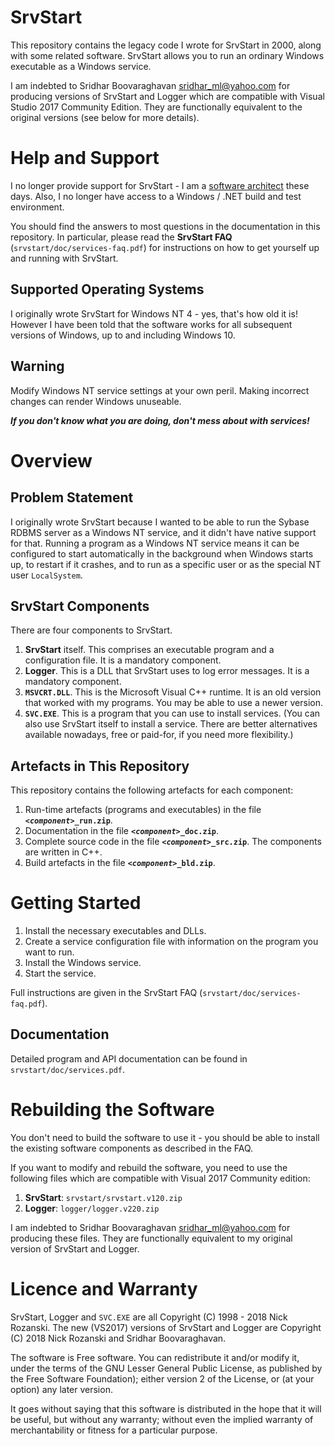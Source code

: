 # SrvStart
This repository contains the legacy code I wrote for SrvStart in 2000, along with some related software.
SrvStart allows you to run an ordinary Windows executable as a Windows service.

I am indebted to Sridhar Boovaraghavan <sridhar_ml@yahoo.com> for producing versions of SrvStart
and Logger which are compatible with Visual Studio 2017 Community Edition. They are functionally equivalent to
the original versions (see below for more details).

# Help and Support
I no longer provide support for SrvStart -
I am a [software architect](https://www.viewpoints-and-perspectives.info) these days.
Also, I no longer have access to a Windows / .NET build and test environment.

You should find the answers to most questions in the documentation in this repository.
In particular, please read the **SrvStart FAQ** (`srvstart/doc/services-faq.pdf`) for instructions on how to get yourself up and running with SrvStart.

## Supported Operating Systems
I originally wrote SrvStart for Windows NT 4 - yes, that's how old it is!
However I have been told that the software works for all subsequent versions of Windows,
up to and including Windows 10.

## Warning
Modify Windows NT service settings at your own peril. Making incorrect changes can render Windows unuseable.

**_If you don't know what you are doing, don't mess about with services!_**

# Overview

## Problem Statement
I originally wrote SrvStart because I wanted to be able to run the Sybase RDBMS server as a Windows NT service,
and it didn't have native support for that.
Running a program as a Windows NT service means it can be configured to start automatically in the background when Windows starts up,
to restart if it crashes, and to run as a specific user or as the special NT user `LocalSystem`.

## SrvStart Components
There are four components to SrvStart.

1. **SrvStart** itself. This comprises an executable program and a configuration file.
   It is a mandatory component.
1. **Logger**. This is a DLL that SrvStart uses to log error messages.
   It is a mandatory component.
1. **`MSVCRT.DLL`**. This is the Microsoft Visual C++ runtime.
   It is an old version that worked with my programs.
   You may be able to use a newer version.
1. **`SVC.EXE`**. This is a program that you can use to install services.
   (You can also use SrvStart itself to install a service.
   There are better alternatives available nowadays, free or paid-for, if you need more flexibility.)

## Artefacts in This Repository
This repository contains the following artefacts for each component:

1. Run-time artefacts (programs and executables) in the file **_`<component>`_`_run.zip`**.
1. Documentation in the file **_`<component>`_`_doc.zip`**.
1. Complete source code in the file **_`<component>`_`_src.zip`**. The components are written in C++.
1. Build artefacts in the file **_`<component>`_`_bld.zip`**.

# Getting Started
1. Install the necessary executables and DLLs.
1. Create a service configuration file with information on the program you want to run.
1. Install the Windows service.
1. Start the service.

Full  instructions are given in the SrvStart FAQ (`srvstart/doc/services-faq.pdf`).

## Documentation
Detailed program and API documentation can be found in `srvstart/doc/services.pdf`.

# Rebuilding the Software
You don't need to build the software to use it - you should be able to install the existing software components as described in the FAQ.

If you want to modify and rebuild the software, you need to use the following files which are compatible with Visual  2017 Community edition:

1. **SrvStart**:  `srvstart/srvstart.v120.zip`
1. **Logger**: `logger/logger.v220.zip`

I am indebted to Sridhar Boovaraghavan <sridhar_ml@yahoo.com> for producing these files.
They are functionally equivalent to my original version of SrvStart and Logger.

# Licence and Warranty
SrvStart, Logger and `SVC.EXE` are all Copyright (C) 1998 - 2018 Nick Rozanski.
The new (VS2017) versions of SrvStart and Logger are Copyright (C) 2018 Nick Rozanski and Sridhar Boovaraghavan.

The software is Free software.
You can redistribute it and/or modify it, under the terms of the GNU Lesser General Public License, as published by the Free Software Foundation);
either version 2 of the License, or (at your option) any later version.

It goes without saying that this software is distributed in the hope that it will be useful, but without any warranty;
without even the implied warranty of merchantability or fitness for a particular purpose.

